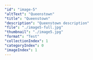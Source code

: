 ```yaml
---
"id": "image-5"
"altText": "Queenstown"
"title": "Queenstown"
"description": "Queenstown description"
"file": "./image5-full.jpg"
"thumbnail": "./image5.jpg"
"format": "Test"
"collectionIndex": 1
"categoryIndex": 0
"imageIndex": 1
---
```

